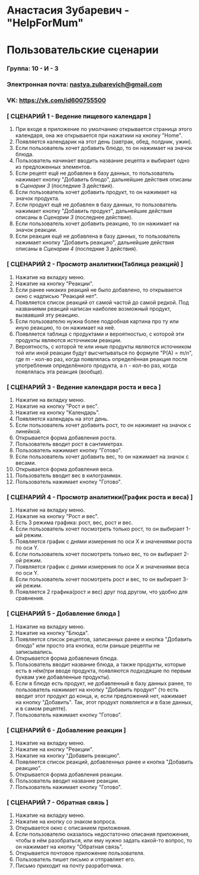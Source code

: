 # Анастасия Зубаревич - "HelpForMum"
# Пользовательские сценарии
### Группа: 10 - И - 3
### Электронная почта: nastya.zubarevich@gmail.com
### VK: https://vk.com/id600755500

### [ СЦЕНАРИЙ 1 - Ведение пищевого календаря ]

1. При входе в приложение по умолчанию открывается страница этого календаря, она же открывается при нажатиии на кнопку "Home".
2. Появляется календарик на этот день (завтрак, обед, полдник, ужин).
3. Если пользователь хочет добавить блюдо, то он нажимает на значок блюда.
4. Пользователь начинает вводить название рецепта и выбирает одно из предложенных элементов.
5. Если рецепт ещё не добавлен в базу данных, то пользователь нажимает кнопку "Добавить блюдо", дальнейшие действия описаны в *Сценарии 3* (последние 3 действия).
6. Если пользователь хочет добавить продукт, то он нажимает на значок продукта.
7. Если продукт ещё не добавлен в базу данных, то пользователь нажимает кнопку "Добавить продукт", дальнейшие действия описаны в *Сценарии 3* (последнее действие).
8. Если пользователь хочет добавить реакцию, то он нажимает на значок реакции.
9. Если реакция ещё не добавлена в базу данных, то пользователь нажимает кнопку "Добавить реакцию", дальнейшие действия описаны в *Сценарии 4* (последние 3 действия).



### [ СЦЕНАРИЙ 2 - Просмотр аналитики(Таблица реакций) ]

1. Нажатие на вкладку меню.
2. Нажатие на кнопку "Реакции".
3. Если ранее никаких реакций не было добавлено, то открывается окно с надписью "Реакций нет".
4. Появляется список реакций от самой частой до самой редкой. Под названиями реакций написан наиболее возможный продукт, вызвавший эту реакцию.
5. Если пользователю нужна более подробная картина про ту или иную реакцию, то он нажимает на неё.
6. Появляется таблица с продуктами и вероятностью, с которой эти продукты являются источником реакции.
7. Вероятность, с которой те или иные продукты являются источником той или иной реакции будут высчитываться по формуле "P(A) = m/n", где m - кол-во раз, когда появлялась определённая реакция после употребления определённого продукта, а n - кол-во раз, когда появлялась эта реакция (вообще).

### [ СЦЕНАРИЙ 3 - Ведение календаря роста и веса ]

1. Нажатие на вкладку меню.
2. Нажатие на кнопку "Рост и вес".
3. Нажатие на кнопку "Календарь".
4. Появляется календарь на этот день.
5. Если пользователь хочет добавить рост, то он нажимает на значок с линейкой.
6. Открывается форма добавления роста.
7. Пользователь вводит рост в сантиметрах.
8. Пользователь нажимает кнопку "Готово".
9. Если пользователь хочет добавить вес, то он нажимает на значок с весами.
10. Открывается форма добавления веса.
11. Пользователь вводит вес в килограммах.
12. Пользователь нажимает кнопку "Готово".
  

### [ СЦЕНАРИЙ 4 - Просмотр аналитики(График роста и веса) ]

1. Нажатие на вкладку меню.
2. Нажатие на кнопку "Рост и вес".
3. Есть 3 режима графика: рост, вес, рост и вес.
4. Если пользователь хочет посмотреть только рост, то он выбирает 1-ый режим.
5. Появляется график с днями измерения по оси X и значениями роста по оси Y.
6. Если пользователь хочет посмотреть только вес, то он выбирает 2-ой режим.
7. Появляется график с днями измерения по оси X и значениями веса по оси Y.
8. Если пользователь хочет посмотреть рост и вес, то он выбирает 3-ий режим.
9. Появляется 2 графика(рост и вес) друг под другом, что удобно для сравнения.


### [ СЦЕНАРИЙ 5 - Добавление блюда ]

1. Нажатие на вкладку меню.
2. Нажатие на кнопку "Блюда".
3. Появляется список рецептов, записанных ранее и кнопка "Добавить блюдо" или просто эта кнопка, если раньше рецепты не записывались.
4. Открывается форма добавления блюда.
5. Пользователь вводит название блюда, а также продукты, которые есть в нём(при вводе продукта, появляются подходящие по первым буквам уже добавленные продукты).
6. Если в блюде есть продукт, не добавленный в базу данных ранее, то пользователь нажимает на кнопку "Добавить продукт" (то есть вводит этот продукт до конца, и, если предложений нет, нажимает на кнопку "Добавить". Так, этот продукт появляется и в базе данных, и в самом рецепте).
7. Пользователь нажимает кнопку "Готово".



### [ СЦЕНАРИЙ 6 - Добавление реакции ]

1. Нажатие на вкладку меню.
2. Нажатие на кнопку "Реакции".
3. Нажатие на кнопку "Добавить реакцию".
4. Появляется список реакций, добавленных ранее и кнопка "Добавить реакцию".
5. Открывается форма добавления реакции.
6. Пользователь вводит название реакции.
7. Пользователь нажимает кнопку "Готово".


### [ СЦЕНАРИЙ 7 - Обратная связь ]

1. Нажатие на вкладку меню.
2. Нажатие на кнопку со знаком вопроса.
3. Открывается окно с описанием приложения.
4. Если пользователю оказалось недостаточно описания приложения, чтобы в нём разобраться, или ему нужно задать какой-то вопрос, то он нажимает на кнопку "Обратная связь".
5. Открывается почтовое приложение пользователя.
6. Пользователь пишет письмо и отправляет его.
7. Письмо приходит на почту разработчика.


  



